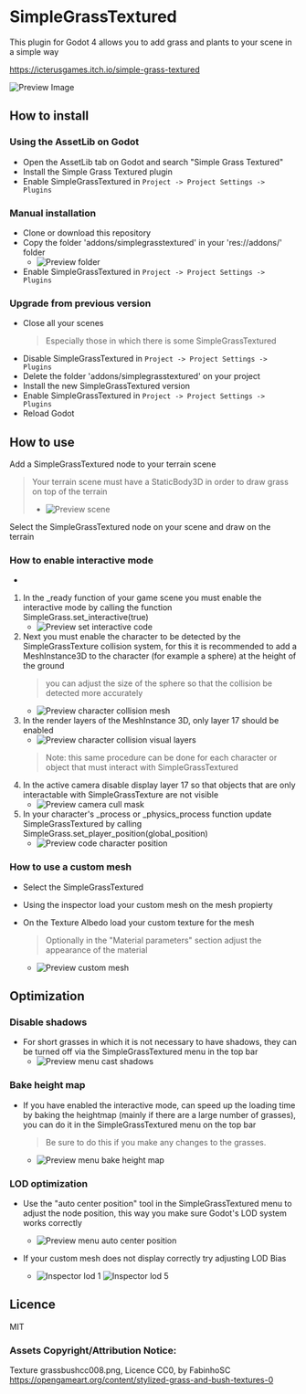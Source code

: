 # SimpleGrassTextured
This plugin for Godot 4 allows you to add grass and plants to your scene in a simple way

https://icterusgames.itch.io/simple-grass-textured

![Preview Image](https://github.com/IcterusGames/SimpleGrassTexturedPreview/raw/main/previews/preview_03.jpg)


## How to install

### Using the AssetLib on Godot
* Open the AssetLib tab on Godot and search "Simple Grass Textured"
* Install the Simple Grass Textured plugin
* Enable SimpleGrassTextured in `Project -> Project Settings -> Plugins`

### Manual installation
* Clone or download this repository
* Copy the folder 'addons/simplegrasstextured' in your 'res://addons/' folder
  - ![Preview folder](https://github.com/IcterusGames/SimpleGrassTexturedPreview/raw/main/previews/folder.png)
* Enable SimpleGrassTextured in `Project -> Project Settings -> Plugins`

### Upgrade from previous version
* Close all your scenes
  > Especially those in which there is some SimpleGrassTextured
* Disable SimpleGrassTextured in `Project -> Project Settings -> Plugins`
* Delete the folder 'addons/simplegrasstextured' on your project
* Install the new SimpleGrassTextured version
* Enable SimpleGrassTextured in `Project -> Project Settings -> Plugins`
* Reload Godot

## How to use

Add a SimpleGrassTextured node to your terrain scene
> Your terrain scene must have a StaticBody3D in order to draw grass on top of the terrain
> - ![Preview scene](https://github.com/IcterusGames/SimpleGrassTexturedPreview/raw/main/previews/simple_scene.png)

Select the SimpleGrassTextured node on your scene and draw on the terrain

### How to enable interactive mode
- <picture>
  <img alt="" src="https://github.com/IcterusGames/SimpleGrassTexturedPreview/raw/main/previews/sgt2_interactive.gif">
</picture>


1. In the _ready function of your game scene you must enable the interactive mode by calling the function SimpleGrass.set_interactive(true)
   - ![Preview set interactive code](https://github.com/IcterusGames/SimpleGrassTexturedPreview/raw/main/previews/sgt2_set_interactive.png)
2. Next you must enable the character to be detected by the SimpleGrassTexture collision system, for this it is recommended to add a MeshInstance3D to the character (for example a sphere) at the height of the ground
   > you can adjust the size of the sphere so that the collision be detected more accurately
   - ![Preview character collision mesh](https://github.com/IcterusGames/SimpleGrassTexturedPreview/raw/main/previews/sgt2_character_collision_mesh.png)
3. In the render layers of the MeshInstance 3D, only layer 17 should be enabled
   - ![Preview character collision visual layers](https://github.com/IcterusGames/SimpleGrassTexturedPreview/raw/main/previews/sgt2_character_collision_layers.png)
   > Note: this same procedure can be done for each character or object that must interact with SimpleGrassTextured
4. In the active camera disable display layer 17 so that objects that are only interactable with SimpleGrassTexture are not visible
   - ![Preview camera cull mask](https://github.com/IcterusGames/SimpleGrassTexturedPreview/raw/main/previews/sgt2_camera_cull_mask.png)
5. In your character's _process or _physics_process function update SimpleGrassTextured by calling SimpleGrass.set_player_position(global_position)
   - ![Preview code character position](https://github.com/IcterusGames/SimpleGrassTexturedPreview/raw/main/previews/sgt2_character_position.png)

### How to use a custom mesh

* Select the SimpleGrassTextured
* Using the inspector load your custom mesh on the mesh propierty
* On the Texture Albedo load your custom texture for the mesh
  > Optionally in the "Material parameters" section adjust the appearance of the material

  - ![Preview custom mesh](https://github.com/IcterusGames/SimpleGrassTexturedPreview/raw/main/previews/sgt2_custom_mesh.png)

## Optimization

### Disable shadows

* For short grasses in which it is not necessary to have shadows, they can be turned off via the SimpleGrassTextured menu in the top bar
  - ![Preview menu cast shadows](https://github.com/IcterusGames/SimpleGrassTexturedPreview/raw/main/previews/sgt2_optimization_shadows.png)

### Bake height map

* If you have enabled the interactive mode, can speed up the loading time by baking the heightmap (mainly if there are a large number of grasses), you can do it in the SimpleGrassTextured menu on the top bar
  > Be sure to do this if you make any changes to the grasses.
  - ![Preview menu bake height map](https://github.com/IcterusGames/SimpleGrassTexturedPreview/raw/main/previews/sgt2_optimization_bake_height_map.png)

### LOD optimization

* Use the "auto center position" tool in the SimpleGrassTextured menu to adjust the node position, this way you make sure Godot's LOD system works correctly
  - ![Preview menu auto center position](https://github.com/IcterusGames/SimpleGrassTexturedPreview/raw/main/previews/sgt2_optimization_auto_center_position.png)

* If your custom mesh does not display correctly try adjusting LOD Bias
  - ![Inspector lod 1](https://github.com/IcterusGames/SimpleGrassTexturedPreview/raw/main/previews/lod_bias_1.jpg)
    ![Inspector lod 5](https://github.com/IcterusGames/SimpleGrassTexturedPreview/raw/main/previews/lod_bias_5.jpg)

## Licence

MIT

### Assets Copyright/Attribution Notice:

Texture grassbushcc008.png, Licence CC0, by FabinhoSC https://opengameart.org/content/stylized-grass-and-bush-textures-0
